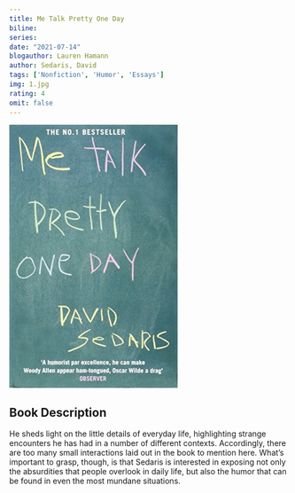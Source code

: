 ```yaml
---
title: Me Talk Pretty One Day
biline:
series: 
date: "2021-07-14"
blogauthor: Lauren Hamann
author: Sedaris, David
tags: ['Nonfiction', 'Humor', 'Essays']
img: 1.jpg
rating: 4
omit: false
---
```


![Book Cover](1.jpg)

## Book Description
He sheds light on the little details of everyday life, highlighting strange encounters he has had in a number of different contexts. Accordingly, there are too many small interactions laid out in the book to mention here. What’s important to grasp, though, is that Sedaris is interested in exposing not only the absurdities that people overlook in daily life, but also the humor that can be found in even the most mundane situations.